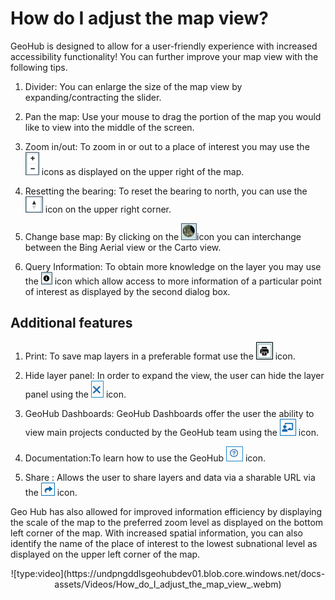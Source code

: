 # How do I adjust the map view?

GeoHub is designed to allow for a user-friendly experience with increased accessibility functionality! You can further improve your map view with the following tips.


1. Divider: You can enlarge the size of the map view by expanding/contracting the slider.

2. Pan the map: Use your mouse to drag the portion of the map you would like to view into the middle of the screen.

3. Zoom in/out: To zoom in or out to a place of interest you may use the ![Map_Zoom_in_out.png](../assets/data/Map_Zoom_in_out.png) icons as displayed on the upper right of the map.

4. Resetting the bearing: To reset the bearing to north, you can use the ![Map_reset_bearing.png](../assets/data/Map_reset_bearing.png) icon on the upper right corner.

5. Change base map: By clicking on the ![Map_Base_map.png](../assets/data/Map_Base_map.png)icon you can interchange between the Bing Aerial view or the Carto view.

6. Query Information: To obtain more knowledge on the layer you may use the ![Map_Information.png](../assets/data/Map_Information.png) icon which allow access to more information of a particular point of interest as displayed by the second dialog box.

## Additional features

1. Print: To save map layers in a preferable format use the ![Map_Print.png](../assets/data/Map_Print.png) icon.

2. Hide layer panel: In order to expand the view, the user can hide the layer panel using the ![Map_Hide_layer_panel.png](../assets/data/Map_Hide_layer_panel.png) icon.

3. GeoHub Dashboards: GeoHub Dashboards offer the user the ability to view main projects conducted by the GeoHub team using the ![Map_UNDP_Dashboards.png](../assets/data/Map_UNDP_Dashboards.png) icon.

4. Documentation:To learn how to use the GeoHub ![Map_Documentation.png](../assets/data/Map_Documentation.png) icon.

5. Share : Allows the user to share layers and data via a sharable URL via the ![Map_Share.png](../assets/data/Map_Share.png) icon.

Geo Hub has also allowed for improved information efficiency by displaying the scale of the map to the preferred zoom level as displayed on the bottom left corner of the map. With increased spatial information, you can also identify the name of the place of interest to the lowest subnational level as displayed on the upper left corner of the map.

<center> ![type:video](https://undpngddlsgeohubdev01.blob.core.windows.net/docs-assets/Videos/How_do_I_adjust_the_map_view_.webm)</center>


